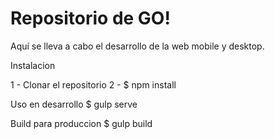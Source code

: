 # Repositorio de GO!

Aquí se lleva a cabo el desarrollo de la web mobile y desktop.

Instalacion

1 - Clonar el repositorio
2 - $ npm install

Uso en desarrollo
	$ gulp serve

Build para produccion
	$ gulp build